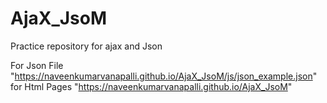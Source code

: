 # AjaX_JsoM
Practice repository for ajax and Json

For Json File "https://naveenkumarvanapalli.github.io/AjaX_JsoM/js/json_example.json"
for Html Pages "https://naveenkumarvanapalli.github.io/AjaX_JsoM"
